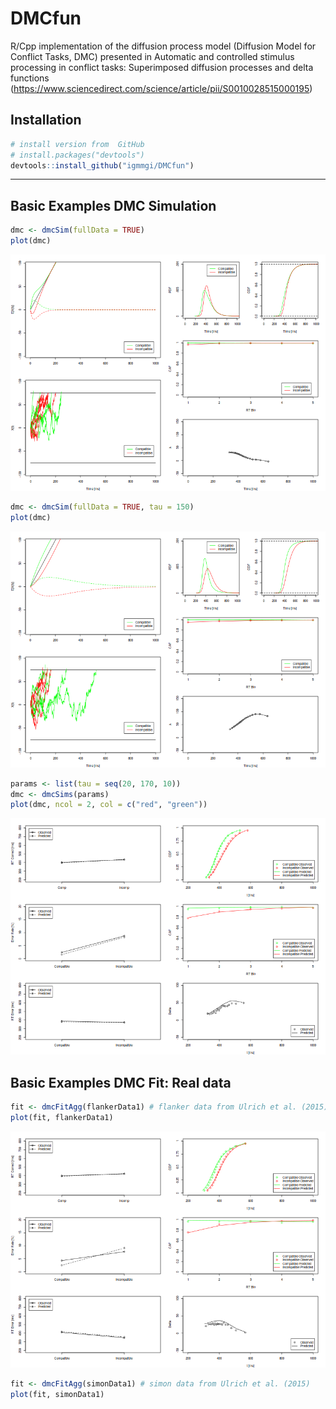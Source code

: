 # DMCfun
R/Cpp implementation of the diffusion process model (Diffusion Model for Conflict Tasks, DMC) presented in Automatic and controlled stimulus processing in conflict tasks: Superimposed diffusion processes and delta functions (https://www.sciencedirect.com/science/article/pii/S0010028515000195)

## Installation

``` r
# install version from  GitHub
# install.packages("devtools")
devtools::install_github("igmmgi/DMCfun")
```

---
## Basic Examples DMC Simulation
``` r
dmc <- dmcSim(fullData = TRUE)
plot(dmc)
```
![alt text](/figures/figure1.png)     

``` r
dmc <- dmcSim(fullData = TRUE, tau = 150)
plot(dmc)
```
![alt text](/figures/figure2.png)     

``` r
params <- list(tau = seq(20, 170, 10))
dmc <- dmcSims(params)
plot(dmc, ncol = 2, col = c("red", "green"))
```
![alt text](/figures/figure5.png)     

## Basic Examples DMC Fit: Real data
``` r
fit <- dmcFitAgg(flankerData1) # flanker data from Ulrich et al. (2015)
plot(fit, flankerData1)
```

![alt text](/figures/figure6.png)     

``` r
fit <- dmcFitAgg(simonData1) # simon data from Ulrich et al. (2015)
plot(fit, simonData1)
```
